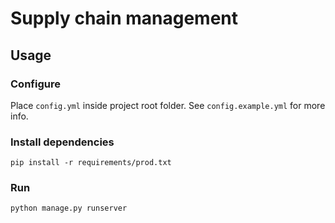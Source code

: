 # Supply chain management

## Usage
### Configure
Place `config.yml` inside project root folder. See `config.example.yml` for more info.

### Install dependencies
```shell
pip install -r requirements/prod.txt
```

### Run
```shell
python manage.py runserver
```